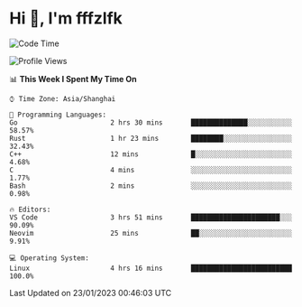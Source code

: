 # Hi 👋, I'm fffzlfk

<!--START_SECTION:waka-->
![Code Time](http://img.shields.io/badge/Code%20Time-39%20hrs%2048%20mins-blue)

![Profile Views](http://img.shields.io/badge/Profile%20Views-4-blue)

📊 **This Week I Spent My Time On** 

```text
⌚︎ Time Zone: Asia/Shanghai

💬 Programming Languages: 
Go                       2 hrs 30 mins       ██████████████░░░░░░░░░░░   58.57% 
Rust                     1 hr 23 mins        ████████░░░░░░░░░░░░░░░░░   32.43% 
C++                      12 mins             █░░░░░░░░░░░░░░░░░░░░░░░░   4.68% 
C                        4 mins              ░░░░░░░░░░░░░░░░░░░░░░░░░   1.77% 
Bash                     2 mins              ░░░░░░░░░░░░░░░░░░░░░░░░░   0.98%

🔥 Editors: 
VS Code                  3 hrs 51 mins       ██████████████████████░░░   90.09% 
Neovim                   25 mins             ██░░░░░░░░░░░░░░░░░░░░░░░   9.91%

💻 Operating System: 
Linux                    4 hrs 16 mins       █████████████████████████   100.0%

```


 Last Updated on 23/01/2023 00:46:03 UTC
<!--END_SECTION:waka-->
